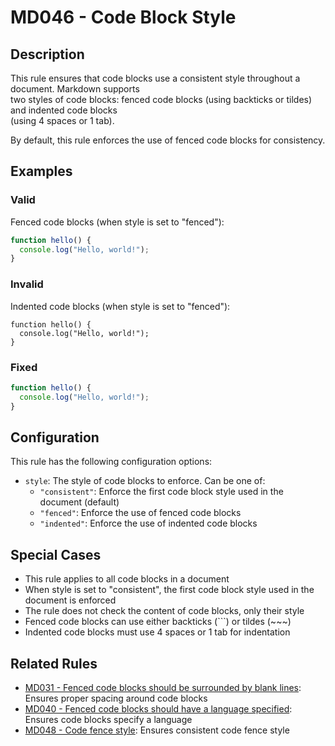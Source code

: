 # MD046 - Code Block Style

## Description

This rule ensures that code blocks use a consistent style throughout a document. Markdown supports  
two styles of code blocks: fenced code blocks (using backticks or tildes) and indented code blocks  
(using 4 spaces or 1 tab).

By default, this rule enforces the use of fenced code blocks for consistency.

<!-- markdownlint-disable -->
## Examples

### Valid

Fenced code blocks (when style is set to "fenced"):

```javascript
function hello() {
  console.log("Hello, world!");
}
```

### Invalid

Indented code blocks (when style is set to "fenced"):

    function hello() {
      console.log("Hello, world!");
    }

### Fixed

```javascript
function hello() {
  console.log("Hello, world!");
}
```
<!-- markdownlint-enable -->

## Configuration

This rule has the following configuration options:

- `style`: The style of code blocks to enforce. Can be one of:
  - `"consistent"`: Enforce the first code block style used in the document (default)
  - `"fenced"`: Enforce the use of fenced code blocks
  - `"indented"`: Enforce the use of indented code blocks

## Special Cases

- This rule applies to all code blocks in a document
- When style is set to "consistent", the first code block style used in the document is enforced
- The rule does not check the content of code blocks, only their style
- Fenced code blocks can use either backticks (```) or tildes (~~~)
- Indented code blocks must use 4 spaces or 1 tab for indentation

## Related Rules

- [MD031 - Fenced code blocks should be surrounded by blank lines](md031.md): Ensures proper spacing around code blocks
- [MD040 - Fenced code blocks should have a language specified](md040.md): Ensures code blocks specify a language
- [MD048 - Code fence style](md048.md): Ensures consistent code fence style
